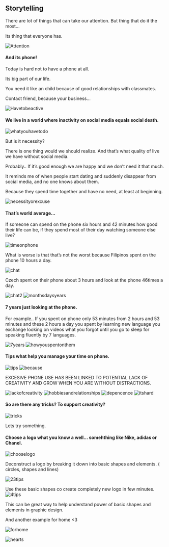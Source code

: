## Storytelling

There are lot of things that can take our attention. 
But thing that do it the most… 

Its thing that everyone has.

![Attention](1.jpg)

#### And its phone!

Today is hard not to have a phone at all.

Its big part of our life. 

You need it like an child because of good relationships with classmates.

Contact friend, because your business…

![Havetobeactive](2.png)

#### We live in a world where inactivity on social media equals social death. 

![whatyouhavetodo](3.png)

But is it necessity? 

There is one thing would we should realize.
And that’s what quality of live we have without social media. 

Probably.. If it’s good enough we are happy and we don’t need it that much. 

It reminds me of when people start dating and suddenly disappear from social media, and no one knows about them. 

Because they spend time together and have no need, at least at beginning.

![necessityorexcuse](4.png)

#### That’s world average… 

If someone can spend on the phone six hours and 42 minutes how good their life can be, if they spend most of their day watching someone else live?

![timeonphone](6.png)

What is worse is that that’s not the worst because Filipinos spent on the phone 10 hours a day.

![chat](7.png)

Czech spent on their phone about 3 hours and look at the phone 46times a day.

![chat2](8.png)
![monthsdaysyears](9.png)

#### 7 years just looking at the phone. 

For example.. If you spent on phone only  53 minutes from 2 hours and 53 minutes and these 2 hours a day you spent by learning new language you exchange looking on videos what you forgot until you go to sleep for speaking fluently by 7 languages.
     
![7years](10.png)
![howyouspentonthem](11.png)

#### Tips what help you manage your time on phone.

![tips](12.png)
![because](13.png)

EXCESIVE PHONE USE HAS BEEN LINKED TO POTENTIAL LACK OF CREATIVITY AND GROW WHEN YOU ARE WITHOUT DISTRACTIONS.  
    
![lackofcreativity](14.png)
![hobbiesandrelationships](15.png)
![depencence](16.png)
![itshard](17.png)

#### So are there any tricks? To support creativity?

![tricks](18.png)

Lets try something.

#### Choose a logo what you know a well… somehthing like Nike, adidas or Chanel. 

![chooselogo](19.png)

Deconstruct a logo by breaking it down into basic shapes and elements. ( circles, shapes and lines)

![23tips](20.png)

Use these basic shapes co create completely new logo in few minutes. 
![4tips](21.png)

This can be great way to help understand power of basic shapes and elements in graphic design.

And another example for home <3

![forhome](22.png)

![hearts](23.png)
